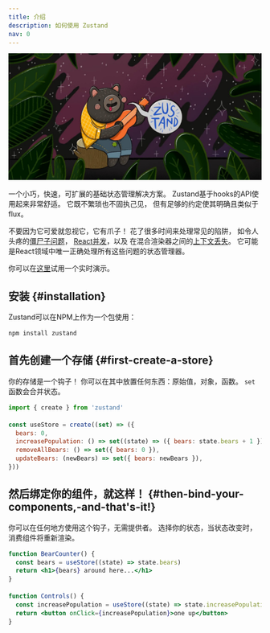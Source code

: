 ```yaml
---
title: 介绍
description: 如何使用 Zustand
nav: 0
---
```


![bear.jpg](../../static/img/bear.jpg)

一个小巧，快速，可扩展的基础状态管理解决方案。
Zustand基于hooks的API使用起来非常舒适。
它既不繁琐也不固执己见，
但有足够的约定使其明确且类似于flux。

不要因为它可爱就忽视它，它有爪子！
花了很多时间来处理常见的陷阱，
如令人头疼的[僵尸子问题]，
[React并发]，以及
在混合渲染器之间的[上下文丢失]。
它可能是React领域中唯一正确处理所有这些问题的状态管理器。

你可以在[这里](https://codesandbox.io/s/dazzling-moon-itop4)试用一个实时演示。

[僵尸子问题]: https://react-redux.js.org/api/hooks#stale-props-and-zombie-children
[React并发]: https://github.com/bvaughn/rfcs/blob/useMutableSource/text/0000-use-mutable-source.md
[上下文丢失]: https://github.com/facebook/react/issues/13332

## 安装 {#installation}

Zustand可以在NPM上作为一个包使用：

```bash
npm install zustand
```

## 首先创建一个存储 {#first-create-a-store}

你的存储是一个钩子！
你可以在其中放置任何东西：原始值，对象，函数。
`set`函数会合并状态。

```js
import { create } from 'zustand'

const useStore = create((set) => ({
  bears: 0,
  increasePopulation: () => set((state) => ({ bears: state.bears + 1 })),
  removeAllBears: () => set({ bears: 0 }),
  updateBears: (newBears) => set({ bears: newBears }),
}))
```

## 然后绑定你的组件，就这样！ {#then-bind-your-components,-and-that's-it!}

你可以在任何地方使用这个钩子，无需提供者。
选择你的状态，当状态改变时，
消费组件将重新渲染。

```jsx
function BearCounter() {
  const bears = useStore((state) => state.bears)
  return <h1>{bears} around here...</h1>
}

function Controls() {
  const increasePopulation = useStore((state) => state.increasePopulation)
  return <button onClick={increasePopulation}>one up</button>
}
```
